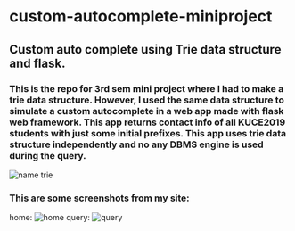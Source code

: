 # custom-autocomplete-miniproject
## Custom auto complete using Trie data structure and flask.

### This is the repo for 3rd sem mini project where I had to make a trie data structure. However, I used the same data structure to simulate a custom autocomplete in a web app made with flask web framework. This app returns contact info of all KUCE2019 students with just some initial prefixes. This app uses trie data structure independently and no any DBMS engine is used during the query.  

![name trie](https://i.imgur.com/Thd7GoF.png)

### This are some screenshots from my site:
home:
![home](https://i.imgur.com/rVyJFkn.png)
query:
![query](https://i.imgur.com/e07OTuQ.png)
